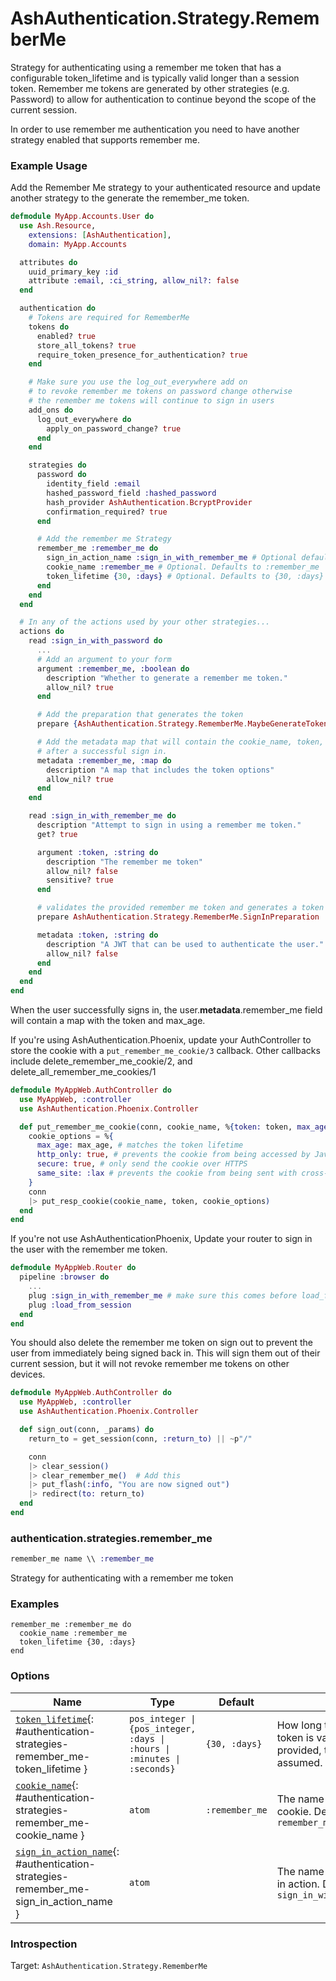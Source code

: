 <!--
This file was generated by Spark. Do not edit it by hand.
-->
# AshAuthentication.Strategy.RememberMe

Strategy for authenticating using a remember me token that has a configurable token_lifetime
and is typically valid longer than a session token. Remember me tokens are generated by other
strategies (e.g. Password) to allow for authentication to continue beyond the scope of the 
current session.

In order to use remember me authentication you need to have another strategy
enabled that supports remember me. 

### Example Usage

Add the Remember Me strategy to your authenticated resource and update another
strategy to the generate the remember_me token.

```elixir
defmodule MyApp.Accounts.User do
  use Ash.Resource,
    extensions: [AshAuthentication],
    domain: MyApp.Accounts

  attributes do
    uuid_primary_key :id
    attribute :email, :ci_string, allow_nil?: false
  end

  authentication do
    # Tokens are required for RememberMe
    tokens do
      enabled? true
      store_all_tokens? true
      require_token_presence_for_authentication? true
    end

    # Make sure you use the log_out_everywhere add on 
    # to revoke remember me tokens on password change otherwise
    # the remember me tokens will continue to sign in users
    add_ons do
      log_out_everywhere do
        apply_on_password_change? true
      end
    end

    strategies do
      password do
        identity_field :email
        hashed_password_field :hashed_password
        hash_provider AshAuthentication.BcryptProvider
        confirmation_required? true
      end

      # Add the remember me Strategy
      remember_me :remember_me do
        sign_in_action_name :sign_in_with_remember_me # Optional defaults to :sign_in_with_[:strategy_name]
        cookie_name :remember_me # Optional. Defaults to :remember_me
        token_lifetime {30, :days} # Optional. Defaults to {30, :days}
      end
    end
  end

  # In any of the actions used by your other strategies...
  actions do
    read :sign_in_with_password do
      ...
      # Add an argument to your form
      argument :remember_me, :boolean do
        description "Whether to generate a remember me token."
        allow_nil? true
      end

      # Add the preparation that generates the token
      prepare {AshAuthentication.Strategy.RememberMe.MaybeGenerateTokenPreparation, strategy_name: :remember_me}

      # Add the metadata map that will contain the cookie_name, token, and other values
      # after a successful sign in. 
      metadata :remember_me, :map do
        description "A map that includes the token options"
        allow_nil? true
      end
    end

    read :sign_in_with_remember_me do
      description "Attempt to sign in using a remember me token."
      get? true

      argument :token, :string do
        description "The remember me token"
        allow_nil? false
        sensitive? true
      end

      # validates the provided remember me token and generates a token for the session
      prepare AshAuthentication.Strategy.RememberMe.SignInPreparation

      metadata :token, :string do
        description "A JWT that can be used to authenticate the user."
        allow_nil? false
      end
    end
  end
end
```

When the user successfully signs in, the user.__metadata__.remember_me field will contain a map
with the token and max_age.

If you're using AshAuthentication.Phoenix, update your AuthController to store the cookie with
a `put_remember_me_cookie/3` callback. Other callbacks include delete_remember_me_cookie/2, 
and delete_all_remember_me_cookies/1

```elixir
defmodule MyAppWeb.AuthController do
  use MyAppWeb, :controller
  use AshAuthentication.Phoenix.Controller

  def put_remember_me_cookie(conn, cookie_name, %{token: token, max_age: max_age}) do
    cookie_options = %{
      max_age: max_age, # matches the token lifetime
      http_only: true, # prevents the cookie from being accessed by JavaScript
      secure: true, # only send the cookie over HTTPS
      same_site: :lax # prevents the cookie from being sent with cross-site requests
    }
    conn
    |> put_resp_cookie(cookie_name, token, cookie_options)
  end
end
```

If you're not use AshAuthenticationPhoenix, 
Update your router to sign in the user with the remember me token.

```elixir
defmodule MyAppWeb.Router do
  pipeline :browser do
    ...
    plug :sign_in_with_remember_me # make sure this comes before load_from_session
    plug :load_from_session
  end
end
```

You should also delete the remember me token on sign out to prevent the 
user from immediately being signed back in. This will sign them out of their
current session, but it will not revoke remember me tokens on other devices.

```elixir
defmodule MyAppWeb.AuthController do
  use MyAppWeb, :controller
  use AshAuthentication.Phoenix.Controller

  def sign_out(conn, _params) do
    return_to = get_session(conn, :return_to) || ~p"/"

    conn
    |> clear_session()
    |> clear_remember_me()  # Add this
    |> put_flash(:info, "You are now signed out")
    |> redirect(to: return_to)
  end
end
```




### authentication.strategies.remember_me
```elixir
remember_me name \\ :remember_me
```


Strategy for authenticating with a remember me token



### Examples
```
remember_me :remember_me do
  cookie_name :remember_me
  token_lifetime {30, :days}
end

```




### Options

| Name | Type | Default | Docs |
|------|------|---------|------|
| [`token_lifetime`](#authentication-strategies-remember_me-token_lifetime){: #authentication-strategies-remember_me-token_lifetime } | `pos_integer \| {pos_integer, :days \| :hours \| :minutes \| :seconds}` | `{30, :days}` | How long the remember me token is valid.  If no unit is provided, then `minutes` is assumed. |
| [`cookie_name`](#authentication-strategies-remember_me-cookie_name){: #authentication-strategies-remember_me-cookie_name } | `atom` | `:remember_me` | The name to use for the cookie. Defaults to `remember_me` |
| [`sign_in_action_name`](#authentication-strategies-remember_me-sign_in_action_name){: #authentication-strategies-remember_me-sign_in_action_name } | `atom` |  | The name to use for the sign in action. Defaults to `sign_in_with_<strategy_name>` |





### Introspection

Target: `AshAuthentication.Strategy.RememberMe`



<style type="text/css">.spark-required::after { content: "*"; color: red !important; }</style>
